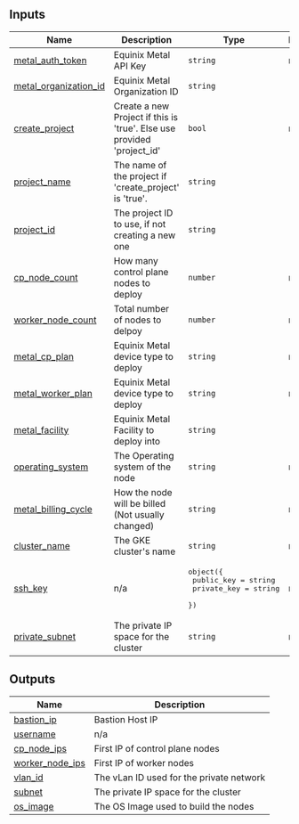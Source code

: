 <!-- BEGIN_TF_DOCS -->
## Inputs

| Name | Description | Type | Default | Required |
|------|-------------|------|---------|:--------:|
| <a name="input_metal_auth_token"></a> [metal\_auth\_token](#input\_metal\_auth\_token) | Equinix Metal API Key | `string` | n/a | yes |
| <a name="input_metal_organization_id"></a> [metal\_organization\_id](#input\_metal\_organization\_id) | Equinix Metal Organization ID | `string` | `"null"` | no |
| <a name="input_create_project"></a> [create\_project](#input\_create\_project) | Create a new Project if this is 'true'. Else use provided 'project\_id' | `bool` | n/a | yes |
| <a name="input_project_name"></a> [project\_name](#input\_project\_name) | The name of the project if 'create\_project' is 'true'. | `string` | `"null"` | no |
| <a name="input_project_id"></a> [project\_id](#input\_project\_id) | The project ID to use, if not creating a new one | `string` | `"null"` | no |
| <a name="input_cp_node_count"></a> [cp\_node\_count](#input\_cp\_node\_count) | How many control plane nodes to deploy | `number` | n/a | yes |
| <a name="input_worker_node_count"></a> [worker\_node\_count](#input\_worker\_node\_count) | Total number of nodes to delpoy | `number` | n/a | yes |
| <a name="input_metal_cp_plan"></a> [metal\_cp\_plan](#input\_metal\_cp\_plan) | Equinix Metal device type to deploy | `string` | n/a | yes |
| <a name="input_metal_worker_plan"></a> [metal\_worker\_plan](#input\_metal\_worker\_plan) | Equinix Metal device type to deploy | `string` | n/a | yes |
| <a name="input_metal_facility"></a> [metal\_facility](#input\_metal\_facility) | Equinix Metal Facility to deploy into | `string` | `"ny5"` | no |
| <a name="input_operating_system"></a> [operating\_system](#input\_operating\_system) | The Operating system of the node | `string` | n/a | yes |
| <a name="input_metal_billing_cycle"></a> [metal\_billing\_cycle](#input\_metal\_billing\_cycle) | How the node will be billed (Not usually changed) | `string` | n/a | yes |
| <a name="input_cluster_name"></a> [cluster\_name](#input\_cluster\_name) | The GKE cluster's name | `string` | n/a | yes |
| <a name="input_ssh_key"></a> [ssh\_key](#input\_ssh\_key) | n/a | <pre>object({<br>    public_key  = string<br>    private_key = string<br>  })</pre> | n/a | yes |
| <a name="input_private_subnet"></a> [private\_subnet](#input\_private\_subnet) | The private IP space for the cluster | `string` | n/a | yes |

## Outputs

| Name | Description |
|------|-------------|
| <a name="output_bastion_ip"></a> [bastion\_ip](#output\_bastion\_ip) | Bastion Host IP |
| <a name="output_username"></a> [username](#output\_username) | n/a |
| <a name="output_cp_node_ips"></a> [cp\_node\_ips](#output\_cp\_node\_ips) | First IP of control plane nodes |
| <a name="output_worker_node_ips"></a> [worker\_node\_ips](#output\_worker\_node\_ips) | First IP of worker nodes |
| <a name="output_vlan_id"></a> [vlan\_id](#output\_vlan\_id) | The vLan ID used for the private network |
| <a name="output_subnet"></a> [subnet](#output\_subnet) | The private IP space for the cluster |
| <a name="output_os_image"></a> [os\_image](#output\_os\_image) | The OS Image used to build the nodes |
<!-- END_TF_DOCS -->